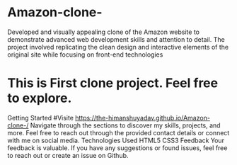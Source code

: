 # Amazon-clone-
Developed and visually appealing clone of the Amazon website to demonstrate advanced web development skills and attention to detail. The project involved replicating the clean design and interactive elements of the original site while focusing on front-end technologies

 # This is First clone project. Feel free to explore.

Getting Started
#Visite https://the-himanshuyadav.github.io/Amazon-clone-/
Navigate through the sections to discover my skills, projects, and more.
Feel free to reach out through the provided contact details or connect with me on social media.
Technologies Used
HTML5
CSS3
Feedback
Your feedback is valuable. If you have any suggestions or found issues, feel free to reach out or create an issue on Github.

